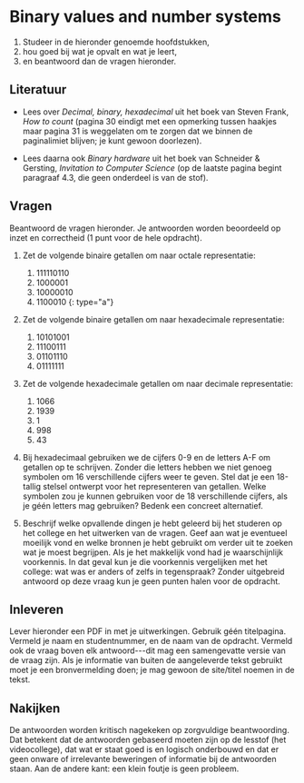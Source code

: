 # Binary values and number systems

1. Studeer in de hieronder genoemde hoofdstukken,
2. hou goed bij wat je opvalt en wat je leert,
3. en beantwoord dan de vragen hieronder.

## Literatuur

- Lees over *Decimal, binary, hexadecimal* uit het boek van Steven Frank, *How to count* (pagina 30 eindigt met een opmerking tussen haakjes maar pagina 31 is weggelaten om te zorgen dat we binnen de paginalimiet blijven; je kunt gewoon doorlezen).

- Lees daarna ook *Binary hardware* uit het boek van Schneider & Gersting, *Invitation to Computer Science* (op de laatste pagina begint paragraaf 4.3, die geen onderdeel is van de stof).

## Vragen

Beantwoord de vragen hieronder. Je antwoorden worden beoordeeld op inzet en correctheid (1 punt voor de hele opdracht).

1.  Zet de volgende binaire getallen om naar octale representatie:

    1. 111110110
    1. 1000001
    1. 10000010
    1. 1100010
    {: type="a"}

2.  Zet de volgende binaire getallen om naar hexadecimale representatie:

    1. 10101001
    1. 11100111
    1. 01101110
    1. 01111111

3.  Zet de volgende hexadecimale getallen om naar decimale representatie:

    1. 1066
    1. 1939
    1. 1
    1. 998
    1. 43

4.  Bij hexadecimaal gebruiken we de cijfers 0-9 en de letters A-F om getallen op te schrijven. Zonder die letters hebben we niet genoeg symbolen om 16 verschillende cijfers weer te geven. Stel dat je een 18-tallig stelsel ontwerpt voor het representeren van getallen. Welke symbolen zou je kunnen gebruiken voor de 18 verschillende cijfers, als je géén letters mag gebruiken? Bedenk een concreet alternatief.

5.  Beschrijf welke opvallende dingen je hebt geleerd bij het studeren op het college en het uitwerken van de vragen. Geef aan wat je eventueel moeilijk vond en welke bronnen je hebt gebruikt om verder uit te zoeken wat je moest begrijpen. Als je het makkelijk vond had je waarschijnlijk voorkennis. In dat geval kun je die voorkennis vergelijken met het college: wat was er anders of zelfs in tegenspraak? Zonder uitgebreid antwoord op deze vraag kun je geen punten halen voor de opdracht.

## Inleveren

Lever hieronder een PDF in met je uitwerkingen. Gebruik géén titelpagina. Vermeld je naam en studentnummer, en de naam van de opdracht. Vermeld ook de vraag boven elk antwoord---dit mag een samengevatte versie van de vraag zijn. Als je informatie van buiten de aangeleverde tekst gebruikt moet je een bronvermelding doen; je mag gewoon de site/titel noemen in de tekst.

## Nakijken

De antwoorden worden kritisch nagekeken op zorgvuldige beantwoording. Dat betekent dat de antwoorden gebaseerd moeten zijn op de lesstof (het videocollege), dat wat er staat goed is en logisch onderbouwd en dat er geen onware of irrelevante beweringen of informatie bij de antwoorden staan. Aan de andere kant: een klein foutje is geen probleem.
